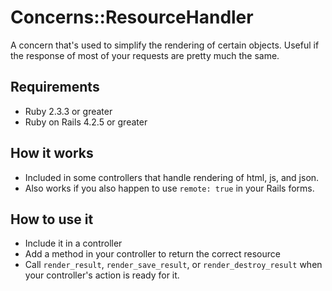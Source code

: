 # Concerns::ResourceHandler
A concern that's used to simplify the rendering of certain objects. Useful if the response of most of your requests are pretty much the same.

## Requirements
* Ruby 2.3.3 or greater
* Ruby on Rails 4.2.5 or greater

## How it works
* Included in some controllers that handle rendering of html, js, and json.
* Also works if you also happen to use `remote: true` in your Rails forms. 

## How to use it
* Include it in a controller
* Add a method in your controller to return the correct resource
* Call `render_result`, `render_save_result`, or `render_destroy_result` when your controller's action is ready for it.